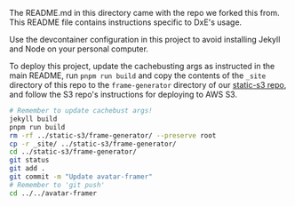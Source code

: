 The README.md in this directory came with the repo we forked this from. This
README file contains instructions specific to DxE's usage.

Use the devcontainer configuration in this project to avoid installing Jekyll
and Node on your personal computer.

To deploy this project, update the cachebusting args as instructed in the main
README, run `pnpm run build` and copy the contents of the `_site` directory of
this repo to the `frame-generator` directory of our
[static-s3 repo](https://github.com/dxe/static-s3/), and follow the S3 repo's
instructions for deploying to AWS S3.

```bash
# Remember to update cachebust args!
jekyll build
pnpm run build
rm -rf ../static-s3/frame-generator/ --preserve root
cp -r _site/ ../static-s3/frame-generator/
cd ../static-s3/frame-generator/
git status
git add .
git commit -m "Update avatar-framer"
# Remember to 'git push'
cd ../../avatar-framer
```
